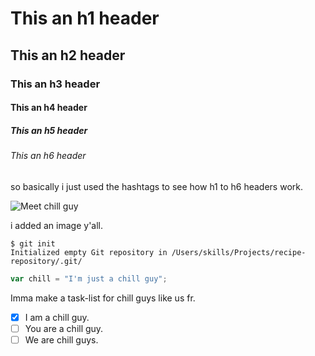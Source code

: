 # This an h1 header
## This an h2 header 
### This an h3 header
#### This an h4 header
##### This an h5 header
###### This an h6 header

so basically i just used the hashtags to see how h1 to h6 headers work.

![Meet chill guy](https://play-lh.googleusercontent.com/BpGU5TxDBRah3o9dQk42z1Rr6D3juV8pLziLgRWKAK4Z9Jv3affP0wujl7PemgUcjq0)

i added an image y'all.

```
$ git init
Initialized empty Git repository in /Users/skills/Projects/recipe-repository/.git/
```

``` javascript
var chill = "I'm just a chill guy";
```
Imma make a task-list for chill guys like us fr.
- [x] I am a chill guy.
- [ ] You are a chill guy.
- [ ] We are chill guys.
